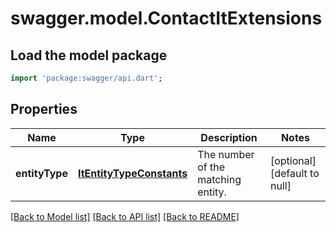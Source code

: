 # swagger.model.ContactItExtensions

## Load the model package
```dart
import 'package:swagger/api.dart';
```

## Properties
Name | Type | Description | Notes
------------ | ------------- | ------------- | -------------
**entityType** | [**ItEntityTypeConstants**](ItEntityTypeConstants.md) | The number of the matching entity. | [optional] [default to null]

[[Back to Model list]](../README.md#documentation-for-models) [[Back to API list]](../README.md#documentation-for-api-endpoints) [[Back to README]](../README.md)


